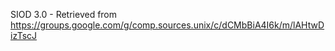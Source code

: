 SIOD 3.0 - Retrieved from https://groups.google.com/g/comp.sources.unix/c/dCMbBiA4I6k/m/lAHtwDizTscJ